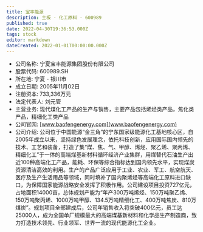 ```yaml
---
title: 宝丰能源
description: 主板 - 化工原料 - 600989
published: true
date: 2022-04-30T19:36:53.000Z
tags: stock
editor: markdown
dateCreated: 2022-01-01T00:00:00.000Z
---
```


- 公司名称: 宁夏宝丰能源集团股份有限公司
- 股票代码: 600989.SH
- 所在地: 宁夏 - 银川市
- 成立日期: 2005年11月02日
- 注册资本: 733,336万元
- 法定代表人: 刘元管
- 主营业务: 现代煤化工产品的生产与销售，主要产品包括烯烃类产品，焦化类产品，精细化工类产品
- 公司官网: [www.baofengenergy.com](www.baofengenergy.com)
- 公司介绍: 公司位于中国能源“金三角”的宁东国家级能源化工基地核心区，自2005年成立以来，坚持绿色发展理念，依托科技创新，应用国际国内领先的技术、工艺和装备，打造了集“煤、焦、气、甲醇、烯烃、聚乙烯、聚丙烯、精细化工”于一体的高端煤基新材料循环经济产业集群，用煤替代石油生产出近100种高端化工产品，能耗、环保等综合指标达到国内领先水平，实现煤炭资源清洁高效的利用。生产的产品广泛应用于工业、农业、军工、航空航天、医疗及生产生活用品等领域，同时填补了国内聚烯烃等高端化工原料进口缺口，为保障国家能源战略安全发挥了积极作用。公司建设项目投资727亿元，占地面积14000亩，总体规划产能为“年产300万吨烯烃、150万吨聚乙烯、150万吨聚丙烯、1000万吨甲醇、134.5万吨精细化工、400万吨焦炭、810万煤炭”。规划项目全部建成后，公司年销售收入将突破400亿元，员工达25000人，成为全国单厂规模最大的高端煤基新材料和化学品生产制造商，致力打造技术领先、行业领军、世界一流的现代能源化工企业。


